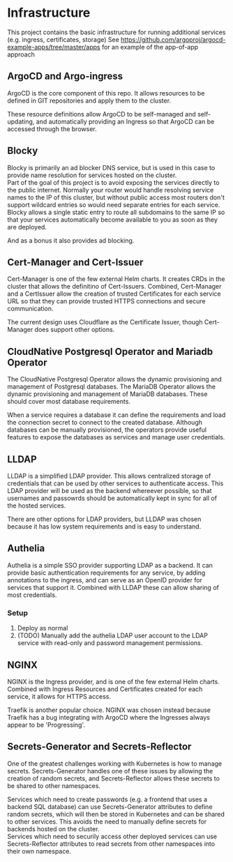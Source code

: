 # Infrastructure

This project contains the basic infrastructure for running additional services (e.g. ingress, certificates, storage)
See https://github.com/argoproj/argocd-example-apps/tree/master/apps for an example of the app-of-app approach

## ArgoCD and Argo-ingress

ArgoCD is the core component of this repo. It allows resources to be defined in GIT repositories and apply them to the cluster.

These resource definitions allow ArgoCD to be self-managed and self-updating, and automatically providing an Ingress so that ArgoCD can be accessed through the browser.

## Blocky

Blocky is primarily an ad blocker DNS service, but is used in this case to provide name resolution for services hosted on the cluster.  
Part of the goal of this project is to avoid exposing the services directly to the public internet. Normally your router would handle resolving service names to the IP of this cluster, but without public access most routers don't support wildcard entries so would need separate entries for each service. Blocky allows a single static entry to route all subdomains to the same IP so that your services automatically become available to you as soon as they are deployed.

And as a bonus it also provides ad blocking.

## Cert-Manager and Cert-Issuer

Cert-Manager is one of the few external Helm charts. It creates CRDs in the cluster that allows the definitino of Cert-Issuers. Combined, Cert-Manager and a CertIssuer allow the creation of trusted Certificates for each service URL so that they can provide trusted HTTPS connections and secure communication.

The current design uses Cloudflare as the Certificate Issuer, though Cert-Manager does support other options.

## CloudNative Postgresql Operator and Mariadb Operator

The CloudNative Postgresql Operator allows the dynamic provisioning and management of Postgresql databases. The MariaDB Operator allows the dynamic provisioning and management of MariaDB databases. These should cover most database requirements.

When a service requires a database it can define the requirements and load the connection secret to connect to the created database. Although databases can be manually provisioned, the operators provide useful features to expose the databases as services and manage user credentials.

## LLDAP

LLDAP is a simplified LDAP provider. This allows centralized storage of credentials that can be used by other services to authenticate access. This LDAP provider will be used as the backend whereever possible, so that usernames and passowrds should be automatically kept in sync for all of the hosted services.

There are other options for LDAP providers, but LLDAP was chosen because it has low system requirements and is easy to understand.

## Authelia

Authelia is a simple SSO provider supporting LDAP as a backend. It can provide basic authentication requirements for any service, by adding annotations to the ingress, and can serve as an OpenID provider for services that support it. Combined with LLDAP these can allow sharing of most credentials.

### Setup

1. Deploy as normal
1. (TODO) Manually add the authelia LDAP user account to the LDAP service with read-only and password management permissions.

## NGINX

NGINX is the Ingress provider, and is one of the few external Helm charts. Combined with Ingress Resources and Certificates created for each service, it allows for HTTPS access.

Traefik is another popular choice. NGINX was chosen instead because Traefik has a bug integrating with ArgoCD where the Ingresses always appear to be 'Progressing'.

## Secrets-Generator and Secrets-Reflector

One of the greatest challenges working with Kubernetes is how to manage secrets. Secrets-Generator handles one of these issues by allowing the creation of random secrets, and Secrets-Reflector allows these secrets to be shared to other namespaces.

Services which need to create passwords (e.g. a frontend that uses a backend SQL database) can use Secrets-Generator attributes to define random secrets, which will then be stored in Kubernetes and can be shared to other services. This avoids the need to manually define secrets for backends hosted on the cluster.  
Services which need to securily access other deployed services can use Secrets-Reflector attributes to read secrets from other namespaces into their own namespace.  
